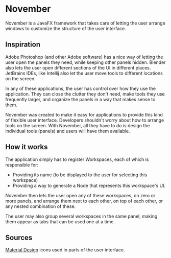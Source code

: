 # November
November is a JavaFX framework that takes care of letting the user arrange windows to customize the structure of the user interface.

## Inspiration
Adobe Photoshop (and other Adobe software) has a nice way of letting the user open the panels they need, while keeping other panels hidden. Blender also lets the user open different sections of the UI in different places. JetBrains IDEs, like Intellij also let the user move tools to different locations on the screen.

In any of these applications, the user has control over how they use the application. They can close the clutter they don't need, make tools they use frequently larger, and organize the panels in a way that makes sense to them.

November was created to make it easy for applications to provide this kind of flexible user interface. Developers shouldn't worry about how to arrange tools on the screen. With November, all they have to do is design the individual tools (panels) and users will have them available.

## How it works
The application simply has to register Workspaces, each of which is responsible for:
- Providing its name (to be displayed to the user for selecting this workspace)
- Providing a way to generate a Node that represents this workspace's UI.

November then lets the user open any of these workspaces, on zero or more panels, and arrange them next to each other, on top of each other, or any nested combination of these.

The user may also group several workspaces in the same panel, making them appear as tabs that can be used one at a time.

## Sources
[Material Design](https://material.io/tools/icons/?style=baseline) icons used in parts of the user interface.